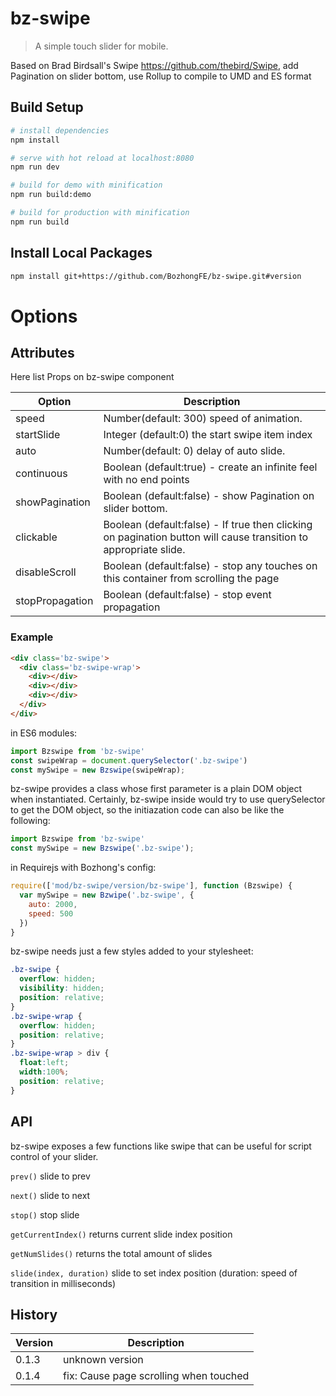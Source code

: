 # bz-swipe

> A simple touch slider for mobile.

Based on Brad Birdsall's Swipe https://github.com/thebird/Swipe, add Pagination on slider bottom,
use Rollup to compile to UMD and ES format


## Build Setup

``` bash
# install dependencies
npm install

# serve with hot reload at localhost:8080
npm run dev

# build for demo with minification
npm run build:demo

# build for production with minification
npm run build
```
## Install Local Packages
```bash
npm install git+https://github.com/BozhongFE/bz-swipe.git#version
```
# Options
## Attributes
Here list Props on bz-swipe component

| Option | Description |
| ----- | ----- |
| speed | Number(default: 300) speed of animation. |
| startSlide |  Integer (default:0)  the start swipe item index |
| auto | Number(default: 0) delay of auto slide. |
| continuous | Boolean (default:true) - create an infinite feel with no end points |
| showPagination | Boolean (default:false) - show Pagination on slider bottom. |
| clickable | Boolean (default:false) - If true then clicking on pagination button will cause transition to appropriate slide.
| disableScroll | Boolean (default:false) - stop any touches on this container from scrolling the page
| stopPropagation | Boolean (default:false) - stop event propagation 
### Example
``` html
<div class='bz-swipe'>
  <div class='bz-swipe-wrap'>
    <div></div>
    <div></div>
    <div></div>
  </div>
</div>
```
in ES6 modules:
``` js
import Bzswipe from 'bz-swipe'
const swipeWrap = document.querySelector('.bz-swipe')
const mySwipe = new Bzswipe(swipeWrap);
```

bz-swipe provides a class whose first parameter is a plain DOM object when instantiated. Certainly, bz-swipe inside would try to use querySelector to get the DOM object, so the initiazation code can also be like the following:

``` js
import Bzswipe from 'bz-swipe'
const mySwipe = new Bzswipe('.bz-swipe');
```

in Requirejs with Bozhong's config:

```js
require(['mod/bz-swipe/version/bz-swipe'], function (Bzswipe) {
  var mySwipe = new Bzwipe('.bz-swipe', {
    auto: 2000,
    speed: 500
  })
}
```
bz-swipe needs just a few styles added to your stylesheet:
``` css
.bz-swipe {
  overflow: hidden;
  visibility: hidden;
  position: relative;
}
.bz-swipe-wrap {
  overflow: hidden;
  position: relative;
}
.bz-swipe-wrap > div {
  float:left;
  width:100%;
  position: relative;
}
```

## API

bz-swipe exposes a few functions like swipe that can be useful for script control of your slider.

`prev()` slide to prev

`next()` slide to next

`stop()` stop slide

`getCurrentIndex()` returns current slide index position

`getNumSlides()` returns the total amount of slides

`slide(index, duration)` slide to set index position (duration: speed of transition in milliseconds)


## History

| Version | Description |
| ----- | ----- |
| 0.1.3 | unknown version |
| 0.1.4 | fix: Cause page scrolling when touched |